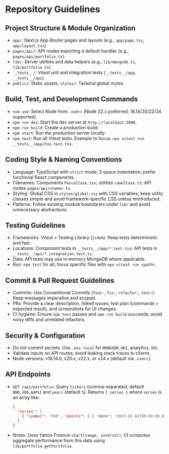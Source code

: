 # Repository Guidelines

## Project Structure & Module Organization
- `app/`: Next.js App Router pages and layouts (e.g., `app/page.tsx`, `app/layout.tsx`).
- `pages/api/`: API routes exporting a default handler (e.g., `pages/api/portfolio.ts`).
- `lib/`: Server utilities and data helpers (e.g., `lib/mongodb.ts`, `lib/portfolio.ts`).
- `__tests__/`: Vitest unit and integration tests (`__tests__/app`, `__tests__/api`).
- `public/`: Static assets. `styles/`: Tailwind global styles.

## Build, Test, and Development Commands
- `nvm use`: Select Node from `.nvmrc` (Node 22.x preferred; 18.14/20/22/24 supported).
- `npm run dev`: Start the dev server at `http://localhost:3000`.
- `npm run build`: Create a production build.
- `npm start`: Run the production server locally.
- `npm test`: Run all Vitest tests. Example to focus: `npx vitest run __tests__/app/Foo.test.tsx`.

## Coding Style & Naming Conventions
- Language: TypeScript with `strict` mode; 2‑space indentation; prefer functional React components.
- Filenames: Components `PascalCase.tsx`; utilities `camelCase.ts`; API routes `pages/api/<name>.ts`.
- Styling: Global CSS in `styles/global.css` with CSS variables; keep utility classes simple and avoid framework‑specific CSS unless reintroduced.
- Patterns: Follow existing module boundaries under `lib/` and avoid unnecessary abstractions.

## Testing Guidelines
- Frameworks: Vitest + Testing Library (`jsdom`). Keep tests deterministic and fast.
- Locations: Component tests in `__tests__/app/*.test.tsx`; API tests in `__tests__/api/*.integration.test.ts`.
- Data: API tests may use in‑memory MongoDB where applicable.
- Run: `npm test` for all; focus specific files with `npx vitest run <path>`.

## Commit & Pull Request Guidelines
- Commits: Use Conventional Commits (`feat:`, `fix:`, `refactor:`, `test:`). Keep messages imperative and scoped.
- PRs: Provide a clear description, linked issues, test plan (commands + expected result), and screenshots for UI changes.
- CI hygiene: Ensure `npm test` passes and `npm run build` succeeds; avoid noisy diffs and unrelated refactors.

## Security & Configuration
- Do not commit secrets. Use `.env.local` for `MONGODB_URI`, analytics, etc.
- Validate inputs on API routes; avoid leaking stack traces to clients.
- Node versions: v18.14.0, v20.x, v22.x, or v24.x (default via `.nvmrc`).

## API Endpoints
- `GET /api/portfolio`: Query `tickers` (comma-separated; default `BND,VOO,AAPL`) and `years` (default `5`). Returns `{ series }` where `series` is an array like:
  ```json
  {
    "series": [
      { "symbol": "VOO", "points": [ { "date": "2023-01-01T00:00:00.000Z", "close": 377.45 } ] }
    ]
  }
  ```
- Notes: Uses Yahoo Finance `chart(range, interval)`; UI computes aggregate performance from this data using `lib/portfolio.getPortfolio`.
